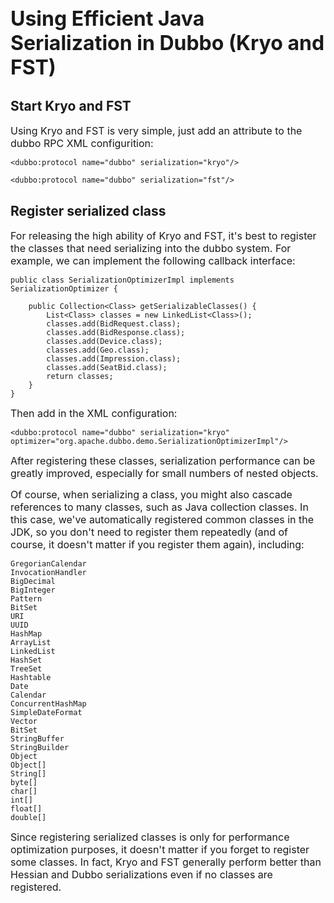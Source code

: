## <font size=6>Using Efficient Java Serialization in Dubbo (Kryo and FST)</font>
## Start Kryo and FST

<font size=3>Using Kryo and FST is very simple, just add an attribute to the dubbo RPC XML configurition:</font>

```
<dubbo:protocol name="dubbo" serialization="kryo"/>
```

```
<dubbo:protocol name="dubbo" serialization="fst"/>
```

## Register serialized class

<font size=3>For releasing the high ability of Kryo and FST, it's best to register the classes that need serializing into the dubbo system. For example, we can implement the following callback interface: </font>

	public class SerializationOptimizerImpl implements SerializationOptimizer {

	    public Collection<Class> getSerializableClasses() {
	        List<Class> classes = new LinkedList<Class>();
	        classes.add(BidRequest.class);
	        classes.add(BidResponse.class);
	        classes.add(Device.class);
	        classes.add(Geo.class);
	        classes.add(Impression.class);
	        classes.add(SeatBid.class);
	        return classes;
	    }
	}



<font size=3>Then add in the XML configuration:</font>

```
<dubbo:protocol name="dubbo" serialization="kryo" optimizer="org.apache.dubbo.demo.SerializationOptimizerImpl"/>
```

<font size=3>After registering these classes, serialization performance can be greatly improved, especially for small numbers of nested objects.

Of course, when serializing a class, you might also cascade references to many classes, such as Java collection classes. In this case, we've automatically registered common classes in the JDK, so you don't need to register them repeatedly (and of course, it doesn't matter if you register them again), including:</font>


	GregorianCalendar
	InvocationHandler
	BigDecimal
	BigInteger
	Pattern
	BitSet
	URI
	UUID
	HashMap
	ArrayList
	LinkedList
	HashSet
	TreeSet
	Hashtable
	Date
	Calendar
	ConcurrentHashMap
	SimpleDateFormat
	Vector
	BitSet
	StringBuffer
	StringBuilder
	Object
	Object[]
	String[]
	byte[]
	char[]
	int[]
	float[]
	double[]


<font size=3>Since registering serialized classes is only for performance optimization purposes, it doesn't matter if you forget to register some classes. In fact, Kryo and FST generally perform better than Hessian and Dubbo serializations even if no classes are registered.</font>
